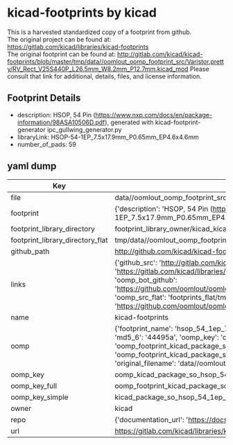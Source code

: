 # kicad-footprints by kicad  
This is a harvested standardized copy of a footprint from github.  
The original project can be found at:  
https://gitlab.com/kicad/libraries/kicad-footprints  
The original footprint can be found at:
http://gitlab.com/kicad/kicad-footprints/blob/master/tmp/data//oomlout_oomp_footprint_src/Varistor.pretty/RV_Rect_V25S440P_L26.5mm_W8.2mm_P12.7mm.kicad_mod
Please consult that link for additional, details, files, and license information.  
## Footprint Details
* description: HSOP, 54 Pin (https://www.nxp.com/docs/en/package-information/98ASA10506D.pdf), generated with kicad-footprint-generator ipc_gullwing_generator.py  
* libraryLink: HSOP-54-1EP_7.5x17.9mm_P0.65mm_EP4.6x4.6mm  
* number_of_pads: 59  
## yaml dump  
| Key | Value |  
| --- | --- |  
| file | data//oomlout_oomp_footprint_src/kicad-footprints/Package_SO.pretty/HSOP-54-1EP_7.5x17.9mm_P0.65mm_EP4.6x4.6mm.kicad_mod |  
| footprint | {'description': 'HSOP, 54 Pin (https://www.nxp.com/docs/en/package-information/98ASA10506D.pdf), generated with kicad-footprint-generator ipc_gullwing_generator.py', 'libraryLink': 'HSOP-54-1EP_7.5x17.9mm_P0.65mm_EP4.6x4.6mm', 'number_of_pads': 59} |  
| footprint_library_directory | footprint_library_owner/kicad_kicad-footprints/ |  
| footprint_library_directory_flat | tmp/data//oomlout_oomp_footprint_src/footprints_flat/kicad_package_so_hsop_54_1ep_7_5x17_9mm_p0_65mm_ep4_6x4_6mm/working |  
| github_path | http://github.com/kicad/kicad-footprints/blob/master/tmp/data//oomlout_oomp_footprint_src/Package_SO.pretty/HSOP-54-1EP_7.5x17.9mm_P0.65mm_EP4.6x4.6mm.kicad_mod |  
| links | {'github_src': 'http://gitlab.com/kicad/kicad-footprints/blob/master/tmp/data//oomlout_oomp_footprint_src/Varistor.pretty/RV_Rect_V25S440P_L26.5mm_W8.2mm_P12.7mm.kicad_mod', 'github_src_repo': 'https://gitlab.com/kicad/libraries/kicad-footprints', 'oomp_bot': 'tmp/data//oomlout_oomp_footprint_src/footprints/kicad_package_so_hsop_54_1ep_7_5x17_9mm_p0_65mm_ep4_6x4_6mm/working', 'oomp_bot_github': 'https://github.com/oomlout/oomlout_oomp_footprint_bot/tree/main/tmp/data//oomlout_oomp_footprint_src/footprints/kicad_package_so_hsop_54_1ep_7_5x17_9mm_p0_65mm_ep4_6x4_6mm/working', 'oomp_src_flat': 'footprints_flat/tmp/data//oomlout_oomp_footprint_src/footprints_flat/kicad_package_so_hsop_54_1ep_7_5x17_9mm_p0_65mm_ep4_6x4_6mm/working', 'oomp_src_flat_github': 'https://github.com/oomlout/oomlout_oomp_footprint_src/tree/main/tmp/data//oomlout_oomp_footprint_src/footprints_flat/kicad_package_so_hsop_54_1ep_7_5x17_9mm_p0_65mm_ep4_6x4_6mm/working'} |  
| name | kicad-footprints |  
| oomp | {'footprint_name': 'hsop_54_1ep_7_5x17_9mm_p0_65mm_ep4_6x4_6mm', 'library_name': 'package_so', 'md5': '44495aa3d4ee477df06790a93d9f700e', 'md5_10': '44495aa3d4', 'md5_5': '44495', 'md5_6': '44495a', 'oomp_key': 'oomp_kicad_package_so_hsop_54_1ep_7_5x17_9mm_p0_65mm_ep4_6x4_6mm', 'oomp_key_extra': 'oomp_footprint_kicad_package_so_hsop_54_1ep_7_5x17_9mm_p0_65mm_ep4_6x4_6mm', 'oomp_key_full': 'oomp_footprint_kicad_package_so_hsop_54_1ep_7_5x17_9mm_p0_65mm_ep4_6x4_6mm_44495a', 'oomp_key_simple': 'kicad_package_so_hsop_54_1ep_7_5x17_9mm_p0_65mm_ep4_6x4_6mm', 'original_filename': 'data//oomlout_oomp_footprint_src/kicad-footprints/Package_SO.pretty/HSOP-54-1EP_7.5x17.9mm_P0.65mm_EP4.6x4.6mm.kicad_mod', 'owner_name': 'kicad'} |  
| oomp_key | oomp_kicad_package_so_hsop_54_1ep_7_5x17_9mm_p0_65mm_ep4_6x4_6mm |  
| oomp_key_full | oomp_footprint_kicad_package_so_hsop_54_1ep_7_5x17_9mm_p0_65mm_ep4_6x4_6mm |  
| oomp_key_simple | kicad_package_so_hsop_54_1ep_7_5x17_9mm_p0_65mm_ep4_6x4_6mm |  
| owner | kicad |  
| repo | {'documentation_url': 'https://docs.github.com/rest/repos/repos#get-a-repository', 'message': 'Not Found'} |  
| url | https://gitlab.com/kicad/libraries/kicad-footprints |  

